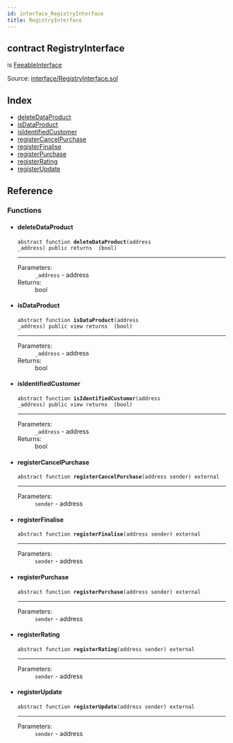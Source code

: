 ```yaml
---
id: interface_RegistryInterface
title: RegistryInterface
---
```


<div class="contract-doc"><div class="contract"><h2 class="contract-header"><span class="contract-kind">contract</span> RegistryInterface</h2><p class="base-contracts"><span>is</span> <a href="api_utils_FeeableInterface.md">FeeableInterface</a></p><div class="source">Source: <a href="git+https://github.com/repux/repux-smart-contracts/blob/v1.3.1/contracts/interface/RegistryInterface.sol" target="_blank">interface/RegistryInterface.sol</a></div></div><div class="index"><h2>Index</h2><ul><li><a href="api_interface_RegistryInterface.md#deletedataproduct">deleteDataProduct</a></li><li><a href="api_interface_RegistryInterface.md#isdataproduct">isDataProduct</a></li><li><a href="api_interface_RegistryInterface.md#isidentifiedcustomer">isIdentifiedCustomer</a></li><li><a href="api_interface_RegistryInterface.md#registercancelpurchase">registerCancelPurchase</a></li><li><a href="api_interface_RegistryInterface.md#registerfinalise">registerFinalise</a></li><li><a href="api_interface_RegistryInterface.md#registerpurchase">registerPurchase</a></li><li><a href="api_interface_RegistryInterface.md#registerrating">registerRating</a></li><li><a href="api_interface_RegistryInterface.md#registerupdate">registerUpdate</a></li></ul></div><div class="reference"><h2>Reference</h2><div class="functions"><h3>Functions</h3><ul><li><div class="item function"><span id="deleteDataProduct" class="anchor-marker"></span><h4 class="name">deleteDataProduct</h4><div class="body"><code class="signature"><span>abstract </span>function <strong>deleteDataProduct</strong><span>(address _address) </span><span>public </span><span>returns  (bool) </span></code><hr/><dl><dt><span class="label-parameters">Parameters:</span></dt><dd><div><code>_address</code> - address</div></dd><dt><span class="label-return">Returns:</span></dt><dd>bool</dd></dl></div></div></li><li><div class="item function"><span id="isDataProduct" class="anchor-marker"></span><h4 class="name">isDataProduct</h4><div class="body"><code class="signature"><span>abstract </span>function <strong>isDataProduct</strong><span>(address _address) </span><span>public </span><span>view </span><span>returns  (bool) </span></code><hr/><dl><dt><span class="label-parameters">Parameters:</span></dt><dd><div><code>_address</code> - address</div></dd><dt><span class="label-return">Returns:</span></dt><dd>bool</dd></dl></div></div></li><li><div class="item function"><span id="isIdentifiedCustomer" class="anchor-marker"></span><h4 class="name">isIdentifiedCustomer</h4><div class="body"><code class="signature"><span>abstract </span>function <strong>isIdentifiedCustomer</strong><span>(address _address) </span><span>public </span><span>view </span><span>returns  (bool) </span></code><hr/><dl><dt><span class="label-parameters">Parameters:</span></dt><dd><div><code>_address</code> - address</div></dd><dt><span class="label-return">Returns:</span></dt><dd>bool</dd></dl></div></div></li><li><div class="item function"><span id="registerCancelPurchase" class="anchor-marker"></span><h4 class="name">registerCancelPurchase</h4><div class="body"><code class="signature"><span>abstract </span>function <strong>registerCancelPurchase</strong><span>(address sender) </span><span>external </span></code><hr/><dl><dt><span class="label-parameters">Parameters:</span></dt><dd><div><code>sender</code> - address</div></dd></dl></div></div></li><li><div class="item function"><span id="registerFinalise" class="anchor-marker"></span><h4 class="name">registerFinalise</h4><div class="body"><code class="signature"><span>abstract </span>function <strong>registerFinalise</strong><span>(address sender) </span><span>external </span></code><hr/><dl><dt><span class="label-parameters">Parameters:</span></dt><dd><div><code>sender</code> - address</div></dd></dl></div></div></li><li><div class="item function"><span id="registerPurchase" class="anchor-marker"></span><h4 class="name">registerPurchase</h4><div class="body"><code class="signature"><span>abstract </span>function <strong>registerPurchase</strong><span>(address sender) </span><span>external </span></code><hr/><dl><dt><span class="label-parameters">Parameters:</span></dt><dd><div><code>sender</code> - address</div></dd></dl></div></div></li><li><div class="item function"><span id="registerRating" class="anchor-marker"></span><h4 class="name">registerRating</h4><div class="body"><code class="signature"><span>abstract </span>function <strong>registerRating</strong><span>(address sender) </span><span>external </span></code><hr/><dl><dt><span class="label-parameters">Parameters:</span></dt><dd><div><code>sender</code> - address</div></dd></dl></div></div></li><li><div class="item function"><span id="registerUpdate" class="anchor-marker"></span><h4 class="name">registerUpdate</h4><div class="body"><code class="signature"><span>abstract </span>function <strong>registerUpdate</strong><span>(address sender) </span><span>external </span></code><hr/><dl><dt><span class="label-parameters">Parameters:</span></dt><dd><div><code>sender</code> - address</div></dd></dl></div></div></li></ul></div></div></div>
